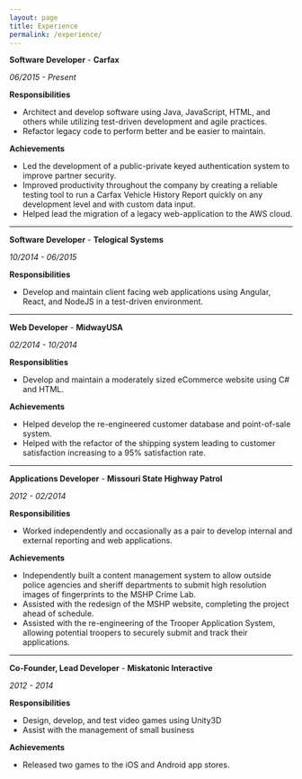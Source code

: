 ```yaml
---
layout: page
title: Experience
permalink: /experience/
---
```


**Software Developer** - **Carfax**

*06/2015 - Present*

**Responsibilities**
* Architect	and	develop	software	using	Java,	JavaScript,	HTML,	and	others while	utilizing	test-driven	development	and	agile	practices.
* Refactor	legacy	code	to	perform	better	and	be	easier	to	maintain.

**Achievements**
* Led	the	development	of	a public-private	keyed	authentication	system	to improve	partner	security.
* Improved	productivity throughout	the	company	by	creating	a	reliable testing	tool	to	run	a	Carfax	Vehicle	History	Report	quickly	on	any development	level	and	with	custom	data	input.
* Helped	lead	the	migration	of	a	legacy	web-application	to	the	AWS	cloud.

---

**Software Developer** - **Telogical Systems**

*10/2014 - 06/2015*

**Responsibilities**
* Develop and maintain client facing web applications using Angular, React, and NodeJS in a test-driven environment.

---

**Web Developer** - **MidwayUSA**

*02/2014 - 10/2014*

**Responsiblities**
* Develop	and	maintain	a	moderately	sized	eCommerce	website	using	C# and	HTML.

**Achievements**
* Helped develop the re-engineered customer database and point-of-sale system.
* Helped with the refactor of the shipping system leading to customer satisfaction increasing to a 95% satisfaction rate.

---

**Applications Developer** - **Missouri State Highway Patrol**

*2012 - 02/2014*

**Responsibilities**
* Worked independently and occasionally as a pair to develop internal and external reporting and web applications.

**Achievements**
* Independently built a content management system to allow outside police agencies and sheriff departments to submit high resolution images of fingerprints to the MSHP Crime Lab.
* Assisted with the redesign of the MSHP website, completing the project ahead of schedule.
* Assisted with the re-engineering of the Trooper Application System, allowing potential troopers to securely submit and track their applications.

---

**Co-Founder, Lead Developer** - **Miskatonic Interactive**

*2012 - 2014*

**Responsibilities**
* Design, develop, and test video games using Unity3D
* Assist with the management of small business

**Achievements**
* Released two games to the iOS and Android app stores.
